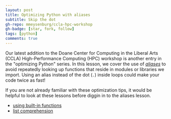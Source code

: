 ```yaml
---
layout: post
title: Optimizing Python with aliases
subtitle: Skip the dot
gh-repo: mmeysenburg/ccla-hpc-workshop
gh-badge: [star, fork, follow]
tags: [python]
comments: true
---
```


Our latest addition to the Doane Center for Computing in the Liberal Arts
(CCLA) High-Performance Computing (HPC) workshop is another entry in the 
"optimizing Python" series. In this lesson, we cover the use of 
[*aliases*](../pages/optimizing-python-function-alias/index.html)
to avoid repeatedly looking up functions that reside in modules or libraries
we import. Using an alias instead of the dot (`.`) inside loops could 
make your code twice as fast!

If you are not already familiar with these optimization tips, it would be 
helpful to look at these lessons before diggin in to the aliases lesson.

* [using built-in functions](../pages/optimizing-python-built-ins/index.html)
* [list comprehension](../pages/optimizing-python-list-comprehension/index.html)